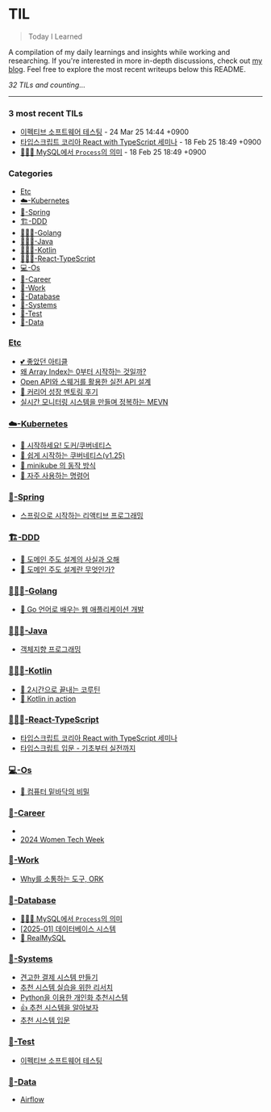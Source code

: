 # TIL
> Today I Learned

A compilation of my daily learnings and insights while working and researching.
If you're interested in more in-depth discussions, check out [my blog][1].
Feel free to explore the most recent writeups below this README.


_32 TILs and counting..._

---

### 3 most recent TILs

- [이펙티브 소프트웨어 테스팅](🧪-Test/effective-software-testing.md) - 24 Mar 25 14:44 +0900
- [타입스크립트 코리아 React with TypeScript 세미나](👩🏻‍💻-React-TypeScript/React-with-TypeScript-세미나.md) - 18 Feb 25 18:49 +0900
- [👩🏻‍💻 MySQL에서 `Process`의 의미](💾-Database/MySQL에서-Process의-의미.md) - 18 Feb 25 18:49 +0900

### Categories

- [Etc](#etc)
- [☁️-Kubernetes](#☁️-kubernetes)
- [🍃-Spring](#🍃-spring)
- [🏗️-DDD](#🏗️-ddd)
- [👩🏻‍💻-Golang](#👩🏻‍💻-golang)
- [👩🏻‍💻-Java](#👩🏻‍💻-java)
- [👩🏻‍💻-Kotlin](#👩🏻‍💻-kotlin)
- [👩🏻‍💻-React-TypeScript](#👩🏻‍💻-react-typescript)
- [💻-Os](#💻-os)
- [💼-Career](#💼-career)
- [💼-Work](#💼-work)
- [💾-Database](#💾-database)
- [🚧-Systems](#🚧-systems)
- [🧪-Test](#🧪-test)
- [🪈-Data](#🪈-data)

### [Etc](#etc)
- [💕 좋았던 아티클](Etc/Reference-articles.md)
- [왜 Array Index는 0부터 시작하는 것일까?](Etc/Why-does-the-Array-Index-start-from-Zero.md)
- [Open API와 스웨거를 활용한 실전 API 설계](Etc/open-api.md)
- [👀 커리어 성장 멘토링 후기](Etc/udemy-career-mentoring.md)
- [실시간 모니터링 시스템을 만들며 정복하는 MEVN](Etc/실시간-모니터링-시스템을-만들며-정복하는-MEVN.md)

### [☁️-Kubernetes](#☁️-kubernetes)
- [🐳 시작하세요! 도커/쿠버네티스](☁️-Kubernetes/getting-started-with-docker-kubernetes.md)
- [🎥 쉽게 시작하는 쿠버네티스(v1.25)](☁️-Kubernetes/kubernetes-start.md)
- [👀 minikube 의  동작 방식](☁️-Kubernetes/miniKube-practice.md)
- [💪 자주 사용하는 명령어](☁️-Kubernetes/자주-쓰는-명령어.md)

### [🍃-Spring](#🍃-spring)
- [스프링으로 시작하는 리액티브 프로그래밍](🍃-Spring/spring-webflux-reactive-programing.md)

### [🏗️-DDD](#🏗️-ddd)
- [🤔 도메인 주도 설계의 사실과 오해](🏗️-DDD/Facts-and-Misconceptions-of-Domain-Driven-Design.md)
- [📖 도메인 주도 설계란 무엇인가?](🏗️-DDD/domain-driven-design-quickly.md)

### [👩🏻‍💻-Golang](#👩🏻‍💻-golang)
- [📖 Go 언어로 배우는 웹 애플리케이션 개발](👩🏻‍💻-Golang/DONE-web-application-development.md)

### [👩🏻‍💻-Java](#👩🏻‍💻-java)
- [객체지향 프로그래밍](👩🏻‍💻-Java/java-and-oop.md)

### [👩🏻‍💻-Kotlin](#👩🏻‍💻-kotlin)
- [📖 2시간으로 끝내는 코루틴](👩🏻‍💻-Kotlin/2hours-for-coroutine.md)
- [📖 Kotlin in action](👩🏻‍💻-Kotlin/kotlin-in-action.md)

### [👩🏻‍💻-React-TypeScript](#👩🏻‍💻-react-typescript)
- [타입스크립트 코리아 React with TypeScript 세미나](👩🏻‍💻-React-TypeScript/React-with-TypeScript-세미나.md)
- [타입스크립트 입문 - 기초부터 실전까지](👩🏻‍💻-React-TypeScript/typescript.md)

### [💻-Os](#💻-os)
- [📖 컴퓨터 밑바닥의 비밀](💻-Os/the-secret-of-computer.md)

### [💼-Career](#💼-career)
- [](💼-Career/2024-Geultto-10.md)
- [2024 Women Tech Week](💼-Career/2024-Women-Tech-Week.md)

### [💼-Work](#💼-work)
- [Why를 소통하는 도구, ORK](💼-Work/okr.md)

### [💾-Database](#💾-database)
- [👩🏻‍💻 MySQL에서 `Process`의 의미](💾-Database/MySQL에서-Process의-의미.md)
- [[2025-01] 데이터베이스 시스템](💾-Database/database-system.md)
- [📖 RealMySQL](💾-Database/real-mysql.md)

### [🚧-Systems](#🚧-systems)
- [견고한 결제 시스템 만들기](🚧-Systems/Payment-system.md)
- [추천 시스템 실습을 위한 리서치](🚧-Systems/recommend-system-research.md)
- [Python을 이용한 개인화 추천시스템](🚧-Systems/recommend-system-with-python.md)
- [👍 추천 시스템을 알아보자](🚧-Systems/recommend-system.md)
- [추천 시스템 입문](🚧-Systems/recommender-systems.md)

### [🧪-Test](#🧪-test)
- [이펙티브 소프트웨어 테스팅](🧪-Test/effective-software-testing.md)

### [🪈-Data](#🪈-data)
- [Airflow](🪈-Data/Airflow.md)

[1]: https://new-pow.tistory.com

